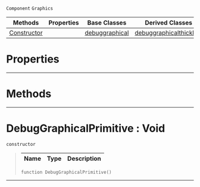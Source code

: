 `Component` `Graphics`



|Methods|Properties|Base Classes|Derived Classes|
|---|---|---|---|
|[ Constructor](debuggraphicalprimitive.md#debuggraphicalprimitive)| |[debuggraphical](debuggraphical.md)|[debuggraphicalthickline](debuggraphicalthickline.md)|


 #  Properties


---  
 #  Methods


---  
 #  DebugGraphicalPrimitive : Void

 `constructor`

> 
> |Name|Type|Description|
> |---|---|---|
> ```TS:Nada
> function DebugGraphicalPrimitive()
> ``` 


---  
 

 